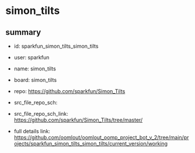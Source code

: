 # simon_tilts
 
## summary 
* id: sparkfun_simon_tilts_simon_tilts
* user: sparkfun
* name: simon_tilts
* board: simon_tilts
* repo: https://github.com/sparkfun/Simon_Tilts



* src_file_repo_sch: 
* src_file_repo_sch_link: https://github.com/sparkfun/Simon_Tilts/tree/master/
* full details link: https://github.com/oomlout/oomlout_oomp_project_bot_v_2/tree/main/projects/sparkfun_simon_tilts_simon_tilts/current_version/working  







